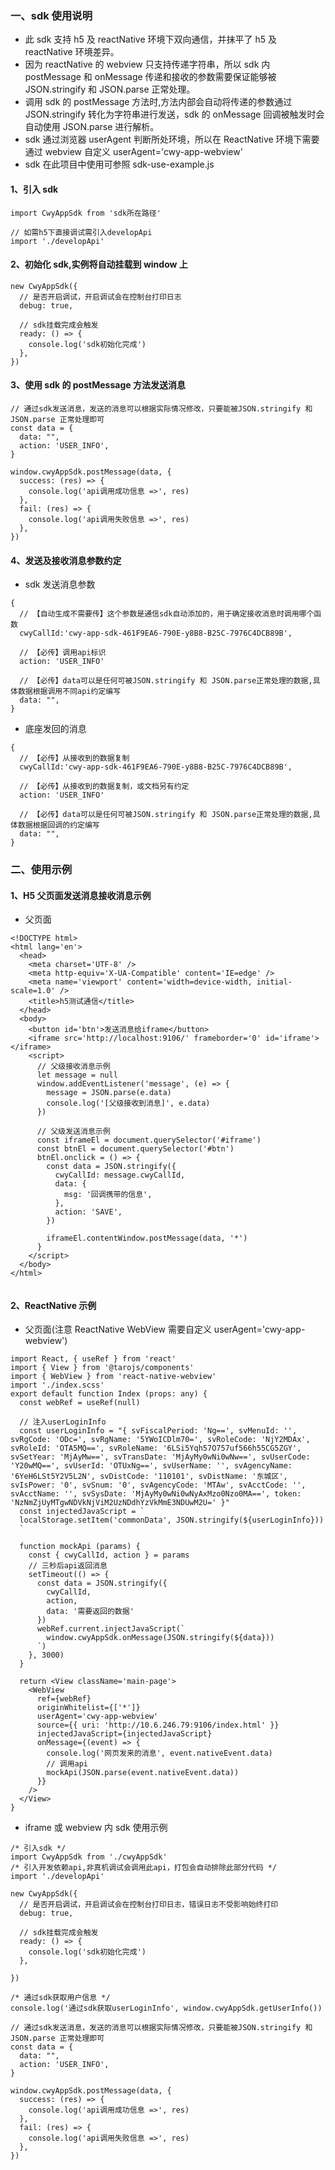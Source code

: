 ### 一、sdk 使用说明

- 此 sdk 支持 h5 及 reactNative 环境下双向通信，并抹平了 h5 及 reactNative 环境差异。
- 因为 reactNative 的 webview 只支持传递字符串，所以 sdk 内 postMessage 和 onMessage 传递和接收的参数需要保证能够被 JSON.stringify 和 JSON.parse 正常处理。
- 调用 sdk 的 postMessage 方法时,方法内部会自动将传递的参数通过 JSON.stringify 转化为字符串进行发送，sdk 的 onMessage 回调被触发时会自动使用 JSON.parse 进行解析。
- sdk 通过浏览器 userAgent 判断所处环境，所以在 ReactNative 环境下需要通过 webview 自定义 userAgent='cwy-app-webview'
- sdk 在此项目中使用可参照 sdk-use-example.js

#### 1、引入 sdk

```
import CwyAppSdk from 'sdk所在路径'

// 如需h5下直接调试需引入developApi
import './developApi'
```

#### 2、初始化 sdk,实例将自动挂载到 window 上

```
new CwyAppSdk({
  // 是否开启调试，开启调试会在控制台打印日志
  debug: true,

  // sdk挂载完成会触发
  ready: () => {
    console.log('sdk初始化完成')
  },
})
```

#### 3、使用 sdk 的 postMessage 方法发送消息

```
// 通过sdk发送消息，发送的消息可以根据实际情况修改，只要能被JSON.stringify 和 JSON.parse 正常处理即可
const data = {
  data: "",
  action: 'USER_INFO',
}

window.cwyAppSdk.postMessage(data, {
  success: (res) => {
    console.log('api调用成功信息 =>', res)
  },
  fail: (res) => {
    console.log('api调用失败信息 =>', res)
  },
})

```

#### 4、发送及接收消息参数约定

- sdk 发送消息参数

```
{
  // 【自动生成不需要传】这个参数是通信sdk自动添加的，用于确定接收消息时调用哪个函数
  cwyCallId:'cwy-app-sdk-461F9EA6-790E-y8B8-B25C-7976C4DCB89B',

  // 【必传】调用api标识
  action: 'USER_INFO'

  // 【必传】data可以是任何可被JSON.stringify 和 JSON.parse正常处理的数据,具体数据根据调用不同api约定编写
  data: "",
}
```

- 底座发回的消息

```
{
  // 【必传】从接收到的数据复制
  cwyCallId:'cwy-app-sdk-461F9EA6-790E-y8B8-B25C-7976C4DCB89B',

  // 【必传】从接收到的数据复制，或文档另有约定
  action: 'USER_INFO'

  // 【必传】data可以是任何可被JSON.stringify 和 JSON.parse正常处理的数据,具体数据根据回调的约定编写
  data: "",
}
```

### 二、使用示例

#### 1、H5 父页面发送消息接收消息示例

- 父页面

```
<!DOCTYPE html>
<html lang='en'>
  <head>
    <meta charset='UTF-8' />
    <meta http-equiv='X-UA-Compatible' content='IE=edge' />
    <meta name='viewport' content='width=device-width, initial-scale=1.0' />
    <title>h5测试通信</title>
  </head>
  <body>
    <button id='btn'>发送消息给iframe</button>
    <iframe src='http://localhost:9106/' frameborder='0' id='iframe'></iframe>
    <script>
      // 父级接收消息示例
      let message = null
      window.addEventListener('message', (e) => {
        message = JSON.parse(e.data)
        console.log('[父级接收到消息]', e.data)
      })

      // 父级发送消息示例
      const iframeEl = document.querySelector('#iframe')
      const btnEl = document.querySelector('#btn')
      btnEl.onclick = () => {
        const data = JSON.stringify({
          cwyCallId: message.cwyCallId,
          data: {
            msg: '回调携带的信息',
          },
          action: 'SAVE',
        })

        iframeEl.contentWindow.postMessage(data, '*')
      }
    </script>
  </body>
</html>


```

#### 2、ReactNative 示例

- 父页面(注意 ReactNative WebView 需要自定义 userAgent='cwy-app-webview')

```
import React, { useRef } from 'react'
import { View } from '@tarojs/components'
import { WebView } from 'react-native-webview'
import './index.scss'
export default function Index (props: any) {
  const webRef = useRef(null)

  // 注入userLoginInfo
  const userLoginInfo = "{ svFiscalPeriod: 'Ng==', svMenuId: '', svRgCode: 'ODc=', svRgName: '5YWoICDlm70=', svRoleCode: 'NjY2MDAx', svRoleId: 'OTA5MQ==', svRoleName: '6LSi5Yqh57O757uf566h55CG5ZGY', svSetYear: 'MjAyMw==', svTransDate: 'MjAyMy0wNi0wNw==', svUserCode: 'Y20wMQ==', svUserId: 'OTUxNg==', svUserName: '', svAgencyName: '6YeH6LSt5Y2V5L2N', svDistCode: '110101', svDistName: '东城区', svIsPower: '0', svSnum: '0', svAgencyCode: 'MTAw', svAcctCode: '', svAcctName: '', svSysDate: 'MjAyMy0wNi0wNyAxMzo0Nzo0MA==', token: 'NzNmZjUyMTgwNDVkNjViM2UzNDdhYzVkMmE3NDUwM2U=' }"
  const injectedJavaScript = `
  localStorage.setItem('commonData', JSON.stringify(${userLoginInfo}))
  `

  function mockApi (params) {
    const { cwyCallId, action } = params
    // 三秒后api返回消息
    setTimeout(() => {
      const data = JSON.stringify({
        cwyCallId,
        action,
        data: '需要返回的数据'
      })
      webRef.current.injectJavaScript(`
        window.cwyAppSdk.onMessage(JSON.stringify(${data}))
      `)
    }, 3000)
  }

  return <View className='main-page'>
    <WebView
      ref={webRef}
      originWhitelist={['*']}
      userAgent='cwy-app-webview'
      source={{ uri: 'http://10.6.246.79:9106/index.html' }}
      injectedJavaScript={injectedJavaScript}
      onMessage={(event) => {
        console.log('网页发来的消息', event.nativeEvent.data)
        // 调用api
        mockApi(JSON.parse(event.nativeEvent.data))
      }}
    />
  </View>
}

```

- iframe 或 webview 内 sdk 使用示例

```
/* 引入sdk */
import CwyAppSdk from './cwyAppSdk'
/* 引入开发依赖api,非真机调试会调用此api，打包会自动排除此部分代码 */
import './developApi'

new CwyAppSdk({
  // 是否开启调试，开启调试会在控制台打印日志，错误日志不受影响始终打印
  debug: true,

  // sdk挂载完成会触发
  ready: () => {
    console.log('sdk初始化完成')
  },

})

/* 通过sdk获取用户信息 */
console.log('通过sdk获取userLoginInfo', window.cwyAppSdk.getUserInfo())

// 通过sdk发送消息，发送的消息可以根据实际情况修改，只要能被JSON.stringify 和 JSON.parse 正常处理即可
const data = {
  data: "",
  action: 'USER_INFO',
}

window.cwyAppSdk.postMessage(data, {
  success: (res) => {
    console.log('api调用成功信息 =>', res)
  },
  fail: (res) => {
    console.log('api调用失败信息 =>', res)
  },
})

```
